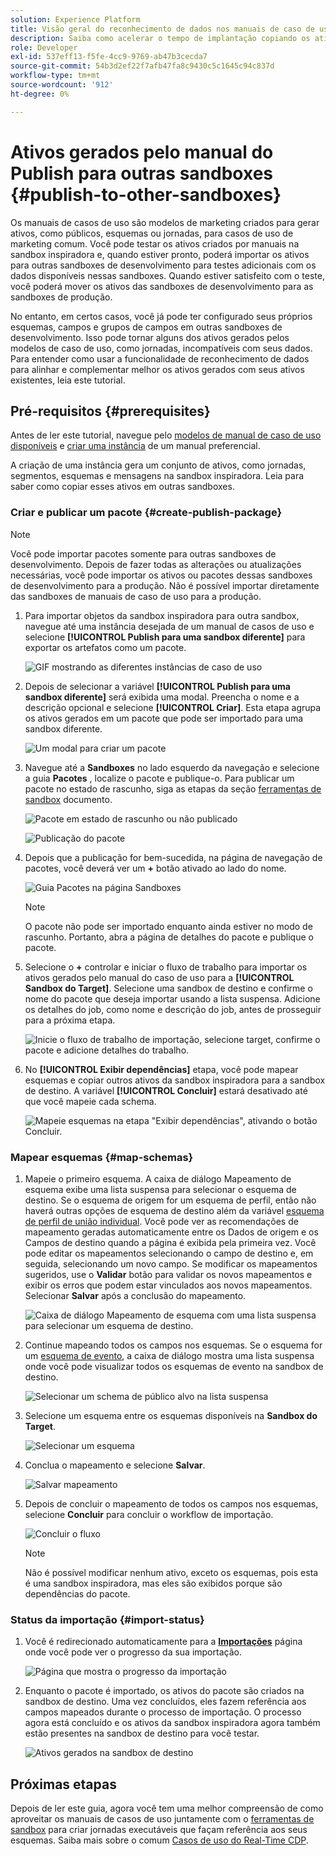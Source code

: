 ```yaml
---
solution: Experience Platform
title: Visão geral do reconhecimento de dados nos manuais de caso de uso
description: Saiba como acelerar o tempo de implantação copiando os ativos gerados na sandbox inspiradora final para outras sandboxes.
role: Developer
exl-id: 537eff13-f5fe-4cc9-9769-ab47b3cecda7
source-git-commit: 54b3d2ef22f7afb47fa8c9430c5c1645c94c837d
workflow-type: tm+mt
source-wordcount: '912'
ht-degree: 0%

---
```


# Ativos gerados pelo manual do Publish para outras sandboxes {#publish-to-other-sandboxes}

Os manuais de casos de uso são modelos de marketing criados para gerar ativos, como públicos, esquemas ou jornadas, para casos de uso de marketing comum. Você pode testar os ativos criados por manuais na sandbox inspiradora e, quando estiver pronto, poderá importar os ativos para outras sandboxes de desenvolvimento para testes adicionais com os dados disponíveis nessas sandboxes. Quando estiver satisfeito com o teste, você poderá mover os ativos das sandboxes de desenvolvimento para as sandboxes de produção.

No entanto, em certos casos, você já pode ter configurado seus próprios esquemas, campos e grupos de campos em outras sandboxes de desenvolvimento. Isso pode tornar alguns dos ativos gerados pelos modelos de caso de uso, como jornadas, incompatíveis com seus dados. Para entender como usar a funcionalidade de reconhecimento de dados para alinhar e complementar melhor os ativos gerados com seus ativos existentes, leia este tutorial.

## Pré-requisitos {#prerequisites}

Antes de ler este tutorial, navegue pelo [modelos de manual de caso de uso disponíveis](/help/use-case-playbooks/playbooks/choose.md#search-and-filter) e [criar uma instância](/help/use-case-playbooks/playbooks/create-share-reuse.md) de um manual preferencial.

A criação de uma instância gera um conjunto de ativos, como jornadas, segmentos, esquemas e mensagens na sandbox inspiradora. Leia para saber como copiar esses ativos em outras sandboxes.

### Criar e publicar um pacote {#create-publish-package}

>[!NOTE]
>
> Você pode importar pacotes somente para outras sandboxes de desenvolvimento. Depois de fazer todas as alterações ou atualizações necessárias, você pode importar os ativos ou pacotes dessas sandboxes de desenvolvimento para a produção. Não é possível importar diretamente das sandboxes de manuais de caso de uso para a produção.

1. Para importar objetos da sandbox inspiradora para outra sandbox, navegue até uma instância desejada de um manual de casos de uso e selecione **[!UICONTROL Publish para uma sandbox diferente]** para exportar os artefatos como um pacote.

   ![GIF mostrando as diferentes instâncias de caso de uso](/help/use-case-playbooks/assets/playbooks/data-awareness/browse-to-existing-instances-of-playbook.gif)

2. Depois de selecionar a variável **[!UICONTROL Publish para uma sandbox diferente]** será exibida uma modal. Preencha o nome e a descrição opcional e selecione **[!UICONTROL Criar]**. Esta etapa agrupa os ativos gerados em um pacote que pode ser importado para uma sandbox diferente.

   ![Um modal para criar um pacote](/help/use-case-playbooks/assets/playbooks/data-awareness/create-package-modal.png)

3. Navegue até a **Sandboxes** no lado esquerdo da navegação e selecione a guia **Pacotes** , localize o pacote e publique-o. Para publicar um pacote no estado de rascunho, siga as etapas da seção [ferramentas de sandbox](/help/sandboxes/ui/sandbox-tooling.md#add-an-object-to-an-existing-package-and-publish) documento.

   ![Pacote em estado de rascunho ou não publicado](/help/use-case-playbooks/assets/playbooks/data-awareness/draft-mode.png)

   ![Publicação do pacote](/help/use-case-playbooks/assets/playbooks/data-awareness/publish-draft.png)

4. Depois que a publicação for bem-sucedida, na página de navegação de pacotes, você deverá ver um **+** botão ativado ao lado do nome.

   ![Guia Pacotes na página Sandboxes](/help/use-case-playbooks/assets/playbooks/data-awareness/packages.png)

   >[!NOTE]
   >
   > O pacote não pode ser importado enquanto ainda estiver no modo de rascunho. Portanto, abra a página de detalhes do pacote e publique o pacote.

5. Selecione o **+** controlar e iniciar o fluxo de trabalho para importar os ativos gerados pelo manual do caso de uso para a **[!UICONTROL Sandbox do Target]**. Selecione uma sandbox de destino e confirme o nome do pacote que deseja importar usando a lista suspensa. Adicione os detalhes do job, como nome e descrição do job, antes de prosseguir para a próxima etapa.

   ![Inicie o fluxo de trabalho de importação, selecione target, confirme o pacote e adicione detalhes do trabalho.](/help/use-case-playbooks/assets/playbooks/data-awareness/import-package-import-settings.png)

6. No **[!UICONTROL Exibir dependências]** etapa, você pode mapear esquemas e copiar outros ativos da sandbox inspiradora para a sandbox de destino. A variável **[!UICONTROL Concluir]** estará desativado até que você mapeie cada schema.

   ![Mapeie esquemas na etapa &quot;Exibir dependências&quot;, ativando o botão Concluir.](/help/use-case-playbooks/assets/playbooks/data-awareness/import-package-view-dependencies.png)

### Mapear esquemas {#map-schemas}

1. Mapeie o primeiro esquema. A caixa de diálogo Mapeamento de esquema exibe uma lista suspensa para selecionar o esquema de destino. Se o esquema de origem for um esquema de perfil, então não haverá outras opções de esquema de destino além da variável [esquema de perfil de união individual](/help/xdm/classes/individual-profile.md). Você pode ver as recomendações de mapeamento geradas automaticamente entre os Dados de origem e os Campos de destino quando a página é exibida pela primeira vez. Você pode editar os mapeamentos selecionando o campo de destino e, em seguida, selecionando um novo campo. Se modificar os mapeamentos sugeridos, use o **Validar** botão para validar os novos mapeamentos e exibir os erros que podem estar vinculados aos novos mapeamentos. Selecionar **Salvar** após a conclusão do mapeamento.

   ![Caixa de diálogo Mapeamento de esquema com uma lista suspensa para selecionar um esquema de destino.](/help/use-case-playbooks/assets/playbooks/data-awareness/map-to-existing-fields.png)

2. Continue mapeando todos os campos nos esquemas. Se o esquema for um [esquema de evento](/help/xdm/classes/experienceevent.md), a caixa de diálogo mostra uma lista suspensa onde você pode visualizar todos os esquemas de evento na sandbox de destino.

   ![Selecionar um schema de público alvo na lista suspensa](/help/use-case-playbooks/assets/playbooks/data-awareness/map-to-event-schema.png)

3. Selecione um esquema entre os esquemas disponíveis na **Sandbox do Target**.

   ![Selecionar um esquema](/help/use-case-playbooks/assets/playbooks/data-awareness/map-to-available-schemas.png)

4. Conclua o mapeamento e selecione **Salvar**.

   ![Salvar mapeamento](/help/use-case-playbooks/assets/playbooks/data-awareness/map-to-existing-modal.png)

5. Depois de concluir o mapeamento de todos os campos nos esquemas, selecione **Concluir** para concluir o workflow de importação.

   ![Concluir o fluxo](/help/use-case-playbooks/assets/playbooks/data-awareness/complete-flow.png)

   >[!NOTE]
   >
   > Não é possível modificar nenhum ativo, exceto os esquemas, pois esta é uma sandbox inspiradora, mas eles são exibidos porque são dependências do pacote.

### Status da importação {#import-status}

1. Você é redirecionado automaticamente para a [**Importações**](/help/sandboxes/ui/sandbox-tooling.md#view-import-details) página onde você pode ver o progresso da sua importação.

   ![Página que mostra o progresso da importação](/help/use-case-playbooks/assets/playbooks/data-awareness/import-progress.png)

2. Enquanto o pacote é importado, os ativos do pacote são criados na sandbox de destino. Uma vez concluídos, eles fazem referência aos campos mapeados durante o processo de importação. O processo agora está concluído e os ativos da sandbox inspiradora agora também estão presentes na sandbox de destino para você testar.

   ![Ativos gerados na sandbox de destino](/help/use-case-playbooks/assets/playbooks/data-awareness/packages.png)

## Próximas etapas

Depois de ler este guia, agora você tem uma melhor compreensão de como aproveitar os manuais de casos de uso juntamente com o [ferramentas de sandbox](/help/sandboxes/ui/sandbox-tooling.md#monitor-import-jobs-and-view-import-objects-details) para criar jornadas executáveis que façam referência aos seus esquemas. Saiba mais sobre o comum [Casos de uso do Real-Time CDP](/help/rtcdp/use-case-guides/intelligent-re-engagement/intelligent-re-engagement.md).
